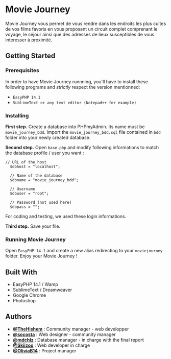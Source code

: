 # Movie Journey

Movie Journey vous permet de vous rendre dans les endroits les plus cultes de vos films favoris en vous proposant un circuit complet comprenant le voyage, le séjour ainsi que des adresses de lieux susceptibles de vous intéresser à proximité.


## Getting Started

### Prerequisites

In order to have Movie Journey runnning, you'll have to install these following programs and _strictly_ respect the version mentionned:

- ```EasyPHP 14.1```
- ```SublimeText or any text editor (Notepad++ for example)```


### Installing 


**First step.** Create a database into PHPmyAdmin. Its name must be `movie_journey_bdd`. Import the `movie_journey_bdd.sql` file contained in `bdd` folder into your newly created database. 

**Second step.** Open `base.php` and modify following informations to match the database profile / user you want :


```
// URL of the host
  $dbhost = "localhost"; 
  
  // Name of the database
  $dbname = "movie_journey_bdd";
  
  // Username
  $dbuser = "root";
  
  // Password (not used here)
  $dbpass = "";
```


For coding and testing, we used these login informations. 

**Third step.** Save your file.  



### Running Movie Journey

Open `EasyPHP 14.1` and create a new alias redirecting to your `moviejourney` folder. Enjoy your Movie Journey !


## Built With

- EasyPHP 14.1 / Wamp
- SublimeText / Dreamweaver
- Google Chrome
- Photoshop

## Authors

- [**@TheHishem**](https://github.com/TheHishem) : Community manager - web developper
- [**@socosta**](https://github.com/socosta) : Web designer - community manager
- [**@mdchlz**](https://github.com/mdchlz) : Database manager - in charge with the final report
- [**@Skiizoo**](https://github.com/Skiizoo) : Web developer in charge
- [**@OliviaB14**](https://github.com/OliviaB14) : Project manager

